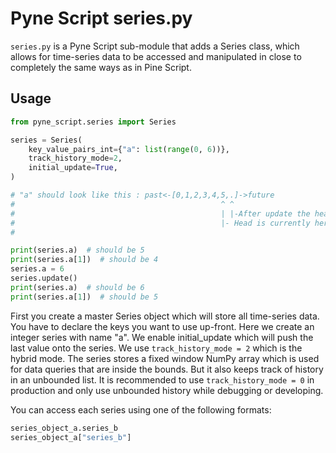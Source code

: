 # Pyne Script series.py

`series.py` is a Pyne Script sub-module that adds a Series class, which allows for time-series data to be accessed and manipulated in close to completely the same ways as in Pine Script.

## Usage

```python
from pyne_script.series import Series

series = Series(
    key_value_pairs_int={"a": list(range(0, 6))},
    track_history_mode=2,
    initial_update=True,
)

# "a" should look like this : past<-[0,1,2,3,4,5,.]->future
#                                              ^ ^
#                                              | |-After update the head moves here
#                                              |- Head is currently here. Update would finalize this value
#

print(series.a)  # should be 5
print(series.a[1])  # should be 4
series.a = 6
series.update()
print(series.a)  # should be 6
print(series.a[1])  # should be 5

```
First you create a master Series object which will store all time-series data. You have to declare the keys you want to use up-front. Here we create an integer series with name "a". We enable initial_update which will push the last value onto the series. We use `track_history_mode = 2` which is the hybrid mode. The series stores a fixed window NumPy array which is used for data queries that are inside the bounds. But it also keeps track of history in an unbounded list. It is recommended to use `track_history_mode = 0` in production and only use unbounded history while debugging or developing.

You can access each series using one of the following formats:
```python
series_object_a.series_b
series_object_a["series_b"]
```
